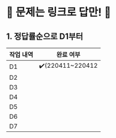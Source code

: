 # 🏃 문제는 링크로 답만! 🏃

## 1. 정답률순으로  D1부터

| 작업 내역 | 완료 여부 |
|----------|----------|
| D1 | ✔️(220411~220412        |
| D2    |         |
| D3    |         |
| D4    |         |
| D5    |         |
| D6    |         |
| D7    |         |

